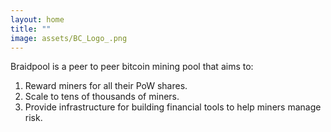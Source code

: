 ```yaml
---
layout: home
title: ""
image: assets/BC_Logo_.png
---
```


Braidpool is a peer to peer bitcoin mining pool that aims to:

1. Reward miners for all their PoW shares.
2. Scale to tens of thousands of miners.
3. Provide infrastructure for building financial tools to help miners manage risk.

